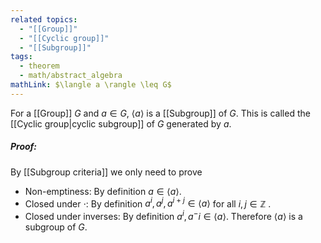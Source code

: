 ```yaml
---
related topics:
  - "[[Group]]"
  - "[[Cyclic group]]"
  - "[[Subgroup]]"
tags:
  - theorem
  - math/abstract_algebra
mathLink: $\langle a \rangle \leq G$
---
```

For a [[Group]] $G$ and $a\in G$, $\langle a\rangle$ is a [[Subgroup]] of $G$. This is called the [[Cyclic group|cyclic subgroup]] of $G$ generated by $a$.
##### Proof:
By [[Subgroup criteria]] we only need to prove
- Non-emptiness:
	By definition $a\in \langle a \rangle$.
- Closed under $\cdot$:
	By definition $a^i, a^j, a^{i+j}\in \langle a \rangle$ for all $i,j\in \mathbb{Z}$ .
- Closed under inverses:
	By definition $a^i, a^-i \in \langle a \rangle$.
Therefore $\langle a\rangle$ is a subgroup of $G$.